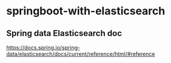 # springboot-with-elasticsearch

## Spring data Elasticsearch doc
https://docs.spring.io/spring-data/elasticsearch/docs/current/reference/html/#reference